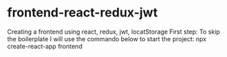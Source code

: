 # frontend-react-redux-jwt
Creating a frontend using react, redux, jwt, locatStorage
First step: To skip the boilerplate I will use the commando below to start the project:
    npx create-react-app frontend
   
    
